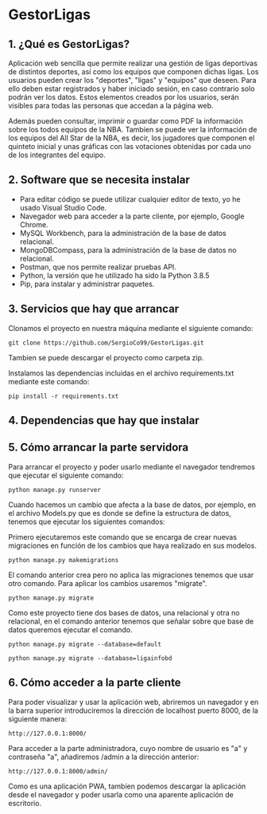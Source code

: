 # GestorLigas

## 1. ¿Qué es GestorLigas?
Aplicación web sencilla que permite realizar una gestión de ligas deportivas de distintos deportes, así como los equipos que componen dichas ligas.
Los usuarios pueden crear los "deportes", "ligas" y "equipos" que deseen. Para ello deben estar registrados y haber iniciado sesión, en caso contrario solo podrán ver los datos. Estos elementos creados por los usuarios, serán visibles para todas las personas que accedan a la página web.

Además pueden consultar, imprimir o guardar como PDF la información sobre los todos equipos de la NBA. Tambíen se puede ver la información de los equipos del All Star de la NBA, es decir, los jugadores que componen el quinteto inicial y unas gráficas con las votaciones obtenidas por cada uno de los integrantes del equipo.


## 2. Software que se necesita instalar

* Para editar código se puede utilizar cualquier editor de texto, yo he usado Visual Studio Code.
* Navegador web para acceder a la parte cliente, por ejemplo, Google Chrome.
* MySQL Workbench, para la administración de la base de datos relacional.
* MongoDBCompass, para la administración de la base de datos no relacional.
* Postman, que nos permite realizar pruebas API.
* Python, la versión que he utilizado ha sido la Python 3.8.5
* Pip, para instalar y administrar paquetes.

## 3. Servicios que hay que arrancar
Clonamos el proyecto en nuestra máquina mediante el siguiente comando:
```
git clone https://github.com/SergioCo99/GestorLigas.git
````
Tambien se puede descargar el proyecto como carpeta zip.

Instalamos las dependencias incluidas en el archivo requirements.txt mediante este comando:
```
pip install -r requirements.txt
````

## 4. Dependencias que hay que instalar


## 5. Cómo arrancar la parte servidora
Para arrancar el proyecto y poder usarlo mediante el navegador tendremos que ejecutar el siguiente comando:
```
python manage.py runserver
````

Cuando hacemos un cambio que afecta a la base de datos, por ejemplo, en el archivo Models.py que es donde se define la estructura de datos, tenemos que ejecutar los siguientes comandos:

Primero ejecutaremos este comando que se encarga de crear nuevas migraciones en función de los cambios que haya realizado en sus modelos.
```
python manage.py makemigrations
````

El comando anterior crea pero no aplica las migraciones tenemos que usar otro comando. Para aplicar los cambios usaremos "migrate".

```
python manage.py migrate
````

Como este proyecto tiene dos bases de datos, una relacional y otra no relacional, en el comando anterior tenemos que señalar sobre que base de datos queremos ejecutar el comando.

```
python manage.py migrate --database=default
````

```
python manage.py migrate --database=ligainfobd
````

## 6. Cómo acceder a la parte cliente
Para poder visualizar y usar la aplicación web, abriremos un navegador y en la barra superior introduciremos la dirección de localhost puerto 8000, de la siguiente manera:
```
http://127.0.0.1:8000/
````
Para acceder a la parte administradora, cuyo nombre de usuario es "a" y contraseña "a", añadiremos /admin a la dirección anterior:
```
http://127.0.0.1:8000/admin/
````
Como es una aplicación PWA, tambíen podemos descargar la aplicación desde el navegador y poder usarla como una aparente aplicación de escritorio.
